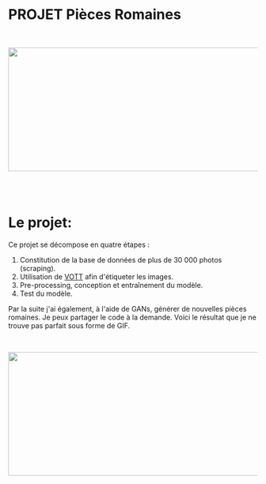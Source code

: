 # PROJET Pièces Romaines

<br>



<p align="center">
  <img width="700" height="250" src="https://github.com/AxelDucamp/PROJETS_Pieces_Romaines/blob/main/start_nb.png?raw=true">
</p>


<br>
<br>

# Le projet:

Ce projet se décompose en quatre étapes :


1.   Constitution de la base de données de plus de 30 000 photos (scraping). 
2.   Utilisation de [VOTT](https://github.com/microsoft/VoTT) afin d'étiqueter les images.
3.   Pre-processing, conception et entraînement du modèle.
4.   Test du modèle.

Par la suite j'ai également, à l'aide de GANs, générer de nouvelles pièces romaines. Je peux partager le code à la demande. Voici le résultat que je ne trouve pas parfait sous forme de GIF.

<br>



<p align="center">
  <img width="700" height="250" src="https://github.com/AxelDucamp/PROJETS_Pieces_Romaines/blob/main/GANs_pieces_romaines.gif?raw=true">
</p>


<br>
<br>


